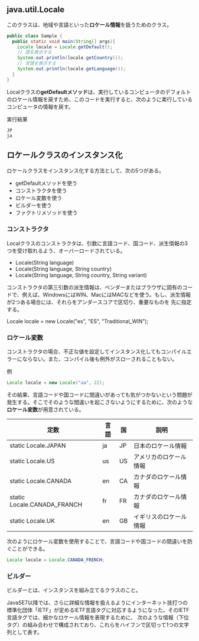 ## java.util.Locale

このクラスは、地域や言語といった**ロケール情報**を扱うためのクラス。

```Java
public class Sample {
  public static void main(String[] args){
    Locale locale = Locale.getDefault();
    // 国を表示する
    System.out.println(locale.getCountry());
    // 言語を表示する
    System.out.println(locale.getLanguage());
  }
}
```

Localクラスの**getDefaultメソッド**は、実行しているコンピュータのデフォルトのロケール情報を戻すため、このコードを実行すると、次のように実行しているコンピュータの情報を戻す。

実行結果

```console
JP
ja
```

## ロケールクラスのインスタンス化

ロケールクラスをインスタンス化する方法として、次の5つがある。

* getDefaultメソッドを使う
* コンストラクタを使う
* ロケール変数を使う
* ビルダーを使う
* ファクトリメソッドを使う

### コンストラクタ

Localクラスのコンストラクタは、引数に言語コード、国コード、派生情報の3つを受け取れるよう、オーバーロードされている。

* Locale(String language)
* Locale(String language, String country)
* Locale(String language, String country, String variant)

コンストラクタの第三引数の派生情報は、ベンダーまたはブラウザに固有のコードで、例えば、WindowsにはWIN、MacにはMACなどを使う。もし、派生情報が2つある場合には、それらをアンダースコアで区切り、重要なものを
先に指定する。

Locale locale = new Locale("es", "ES", "Traditional_WIN");

### ロケール変数

コンストラクタの場合、不正な値を設定してインスタンス化してもコンパイルエラーにならない。また、コンパイル後も例外がスローされることもない。

例

```Java
Locale locale = new Locale("aa", 22);
```

その結果、言語コードや国コードに間違いがあっても気がつかないという問題が発生する。そこでそのような間違いを起こさないようにするために、次のような**ロケール変数**が用意されている。

定数|言語|国|説明
--|--|--|--
static Locale.JAPAN|ja|JP|日本のロケール情報
static Locale.US|us|US|アメリカのロケール情報
static Locale.CANADA|en|CA|カナダのロケール情報
static Locale.CANADA_FRANCH|fr|FR|カナダのロケール情報
static Locale.UK|en|GB|イギリスのロケール情報

次のようにロケール変数を使用することで、言語コードや国コードの間違いを防ぐことができる。

```Java
Locale locale = Locale.CANADA_FRENCH;
```

### ビルダー

ビルダーとは、インスタンスを組み立てるクラスのこと。

JavaSE7以降では、さらに詳細な情報を扱えるようにインターネット技打つの標準化団体「IETF」が定めるIETF言語タグに対応するようになった。そのIETF言語タグでは、細かなロケール情報を表現するために、
次のような情報（下位タグ）の組み合わせで構成されており、これらをハイフンで区切って1つの文字列として表す。




